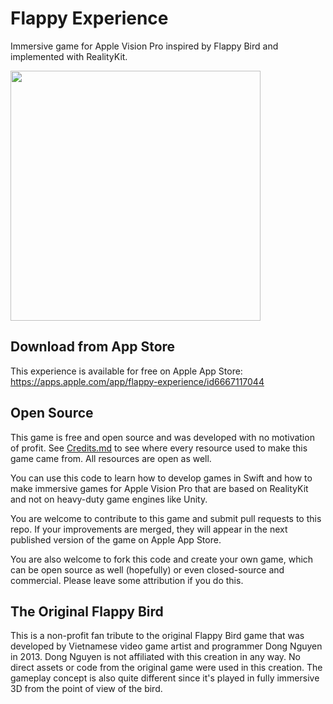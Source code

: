 # Flappy Experience

Immersive game for Apple Vision Pro inspired by Flappy Bird and implemented with RealityKit.

<img src="https://i.imgur.com/3GznbHG.png" width=400 />

## Download from App Store

This experience is available for free on Apple App Store:
https://apps.apple.com/app/flappy-experience/id6667117044

## Open Source

This game is free and open source and was developed with no motivation of profit. See [Credits.md](FlappyExperience/Credits.md) to see where every resource used to make this game came from. All resources are open as well.

You can use this code to learn how to develop games in Swift and how to make immersive games for Apple Vision Pro that are based on RealityKit and not on heavy-duty game engines like Unity.

You are welcome to contribute to this game and submit pull requests to this repo. If your improvements are merged, they will appear in the next published version of the game on Apple App Store.

You are also welcome to fork this code and create your own game, which can be open source as well (hopefully) or even closed-source and commercial. Please leave some attribution if you do this.

## The Original Flappy Bird

This is a non-profit fan tribute to the original Flappy Bird game that was developed by Vietnamese video game artist and programmer Dong Nguyen in 2013. Dong Nguyen is not affiliated with this creation in any way. No direct assets or code from the original game were used in this creation. The gameplay concept is also quite different since it's played in fully immersive 3D from the point of view of the bird.
